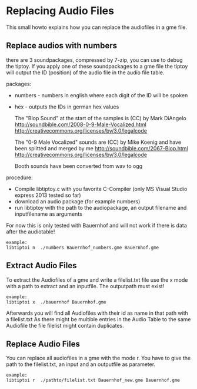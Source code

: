 Replacing Audio Files
==============

This small howto explains how you can replace the audiofiles in a gme file.


Replace audios with numbers
---------------------------

there are 3 soundpackages, compressed by 7-zip, you can use to debug the tiptoy.
If you apply one of these soundpackages to a gme file the tiptoy will output the ID (position) of the audio file in the audio file table.

packages:
 * numbers - numbers in english where each digit of the ID will be spoken
 * hex - outputs the IDs in german hex values


	The "Blop Sound" at the start of the samples is (CC) by Mark DiAngelo
	http://soundbible.com/2008-0-9-Male-Vocalized.html
	http://creativecommons.org/licenses/by/3.0/legalcode

	The "0-9 Male Vocalized" sounds are (CC) by Mike Koenig
	and have been splitted and merged by me
	http://soundbible.com/2067-Blop.html
	http://creativecommons.org/licenses/by/3.0/legalcode

	Booth sounds have been converted from wav to ogg

procedure:
 * Compile libtiptoy.c with you favorite C-Compiler (only MS Visual Studio express 2013 tested so far)
 * download  an audio package (for example numbers)
 * run libtiptoy with the path to the audiopackage, an output filename and inputfilename as arguments

For now this is only tested with Bauernhof and will not work if there is data after the audiotable!
	
	example:
	libtiptoi n  ./numbers Bauernhof_numbers.gme Bauernhof.gme


Extract Audio Files
-----------------

To extract the Audiofiles of a gme and write a filelist.txt file use the x mode with a path to extract and an inputfile.
The outputpath must exist!

	example:
	libtiptoi x  ./bauernhof Bauernhof.gme
   
Afterwards you will find all Audiofiles with their id as name in that path with a filelist.txt 
As there might be multible entries in the Audio Table to the same Audiofile the file filelist might contain duplicates.


Replace Audio Files
-----------------

You can replace all audiofiles in a gme with the mode r. You have to give the path to the filelist.txt, an input and an outputfile as parameter.

	example:
	libtiptoi r  ./pathto/filelist.txt Bauernhof_new.gme Bauernhof.gme

